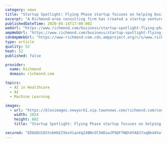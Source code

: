 ```yaml
---
category: news
title: "Startup Spotlight: Flying Phase startup focuses on helping businesses use artificial intelligence and machine learning"
excerpt: "A Richmond-area consulting firm has created a startup venture to help businesses put emerging technologies such as artificial intelligence and machine learning to better use solving problems."
publishedDateTime: 2020-05-14T17:00:00Z
webUrl: "https://www.richmond.com/business/startup-spotlight-flying-phase-startup-focuses-on-helping-businesses-use-artificial-intelligence-and-machine-learning/article_47cadc5c-6ee7-5ca2-be7b-384167b2aef8.html"
ampWebUrl: "https://www.richmond.com/business/startup-spotlight-flying-phase-startup-focuses-on-helping-businesses-use-artificial-intelligence-and-machine-learning/article_47cadc5c-6ee7-5ca2-be7b-384167b2aef8.amp.html"
cdnAmpWebUrl: "https://www-richmond-com.cdn.ampproject.org/c/s/www.richmond.com/business/startup-spotlight-flying-phase-startup-focuses-on-helping-businesses-use-artificial-intelligence-and-machine-learning/article_47cadc5c-6ee7-5ca2-be7b-384167b2aef8.amp.html"
type: article
quality: 52
heat: 52
published: false

provider:
  name: Richmond
  domain: richmond.com

topics:
  - AI in Healthcare
  - AI
  - Machine Learning

images:
  - url: "https://bloximages.newyork1.vip.townnews.com/richmond.com/content/tncms/assets/v3/editorial/4/58/458e319d-58b0-51a5-abf4-b6c4beb883d0/5ebcbbef337dd.image.jpg?resize=1024%2C682"
    width: 1024
    height: 682
    title: "Startup Spotlight: Flying Phase startup focuses on helping businesses use artificial intelligence and machine learning"

secured: "EDbGDU18StnbHkEI5kxVianXq24BNcOl5HOiwJP9QFfNQh4YA8J7xqNkd4Ywf1NgJqYCsFu2txrkPFL8Lf1gVHmiz5NMCf5mRLRnMUrutwrTbChBg4SXjdUE8WzoJAMwwGgoZoFTOOkol7HyMmc88O+D/pTJ/A6ffVLXhWT2fyYMp4W6Sg5DFQXJ54bf/E/Suu+RbREpYMJqa4KmYAq+8Zl/HWJCSN1kNxFjaAsyC9womB4+mjwBPbbi96KAmnK8nLpuPYEvZQ+kxRdYXagMTXZ7VKjeedvYW7xY0qVNixeWj603SKKx7OIjQ8enWm0e;QYzD3AVY5IIs8PrYdQB9wA=="
---
```


